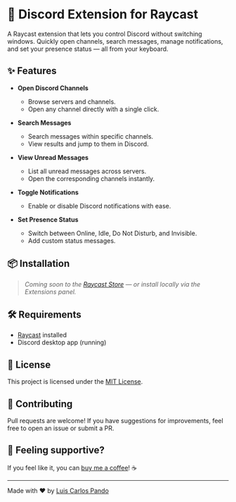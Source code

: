 # 📡 Discord Extension for Raycast
A Raycast extension that lets you control Discord without switching windows. Quickly open channels, search messages, manage notifications, and set your presence status — all from your keyboard.

## ✨ Features
- **Open Discord Channels**
  - Browse servers and channels.
  - Open any channel directly with a single click.

- **Search Messages**
  - Search messages within specific channels.
  - View results and jump to them in Discord.

- **View Unread Messages**
  - List all unread messages across servers.
  - Open the corresponding channels instantly.

- **Toggle Notifications**
  - Enable or disable Discord notifications with ease.

- **Set Presence Status**
  - Switch between Online, Idle, Do Not Disturb, and Invisible.
  - Add custom status messages.

## 📦 Installation
> *Coming soon to the [Raycast Store](https://www.raycast.com/store) — or install locally via the Extensions panel.*

## 🛠️ Requirements
- [Raycast](https://www.raycast.com/) installed
- Discord desktop app (running)

## 📃 License
This project is licensed under the [MIT License](LICENSE).

## 🤝 Contributing
Pull requests are welcome! If you have suggestions for improvements, feel free to open an issue or submit a PR.

## 🫰 Feeling supportive?
If you feel like it, you can [buy me a coffee](https://buymeacoffee.com/luiscarlospando)! ☕

---

Made with ❤️ by [Luis Carlos Pando](https://luiscarlospando.com)
